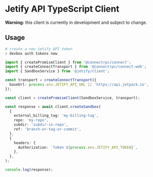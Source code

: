 # Jetify API TypeScript Client

**Warning:** this client is currently in development and subject to change.

## Usage

```bash
# create a new jetify API token
> devbox auth tokens new
```

```typescript
import { createPromiseClient } from '@connectrpc/connect';
import { createConnectTransport } from '@connectrpc/connect-web';
import { SandboxService } from '@jetify/client';

const transport = createConnectTransport({
  baseUrl: process.env.JETIFY_API_URL || 'https://api.jetpack.io',
});

const client = createPromiseClient(SandboxService, transport);

const response = await client.createSandbox(
  {
    external_billing_tag: 'my-billing-tag',
    repo: 'my-repo',
    subdir: 'subdir-in-repo',
    ref: 'branch-or-tag-or-commit',
  },
  {
    headers: {
      Authorization: `Token ${process.env.JETIFY_API_TOKEN}`,
    },
  },
);

console.log(response);
```
